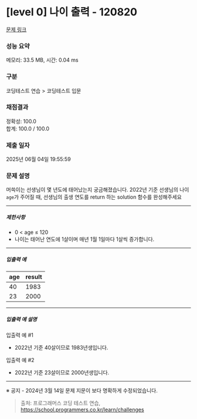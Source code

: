 # [level 0] 나이 출력 - 120820 

[문제 링크](https://school.programmers.co.kr/learn/courses/30/lessons/120820?language=javascript) 

### 성능 요약

메모리: 33.5 MB, 시간: 0.04 ms

### 구분

코딩테스트 연습 > 코딩테스트 입문

### 채점결과

정확성: 100.0<br/>합계: 100.0 / 100.0

### 제출 일자

2025년 06월 04일 19:55:59

### 문제 설명

<p>머쓱이는 선생님이 몇 년도에 태어났는지 궁금해졌습니다. 2022년 기준 선생님의 나이 <code>age</code>가 주어질 때, 선생님의 출생 연도를 return 하는 solution 함수를 완성해주세요</p>

<hr>

<h5>제한사항</h5>

<ul>
<li>0 &lt; age ≤ 120</li>
<li>나이는 태어난 연도에 1살이며 매년 1월 1일마다 1살씩 증가합니다. </li>
</ul>

<hr>

<h5>입출력 예</h5>
<table class="table">
        <thead><tr>
<th>age</th>
<th>result</th>
</tr>
</thead>
        <tbody><tr>
<td>40</td>
<td>1983</td>
</tr>
<tr>
<td>23</td>
<td>2000</td>
</tr>
</tbody>
      </table>
<hr>

<h5>입출력 예 설명</h5>

<p>입출력 예 #1</p>

<ul>
<li>2022년 기준 40살이므로 1983년생입니다.</li>
</ul>

<p>입출력 예 #2</p>

<ul>
<li>2022년 기준 23살이므로 2000년생입니다.</li>
</ul>

<hr>

<p>※ 공지 - 2024년 3월 14일 문제 지문이 보다 명확하게 수정되었습니다.</p>


> 출처: 프로그래머스 코딩 테스트 연습, https://school.programmers.co.kr/learn/challenges